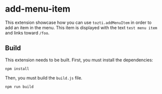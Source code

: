 # add-menu-item

This extension showcase how you can use ``tozti.addMenuItem`` in order to add
an item in the menu. This item is displayed with the text ``test menu item``
and links toward ``/foo``.


## Build

This extension needs to be built.
First, you must install the dependencies:
```
npm install
```

Then, you must build the `build.js` file.
```
npm run build
